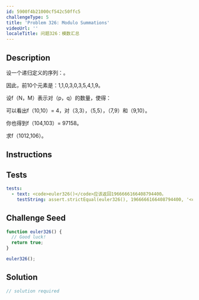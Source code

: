 ```yaml
---
id: 5900f4b21000cf542c50ffc5
challengeType: 5
title: 'Problem 326: Modulo Summations'
videoUrl: ''
localeTitle: 问题326：模数汇总
---
```


## Description
<section id="description">设一个递归定义的序列：。 <p>因此，前10个元素是：1,1,0,3,0,3,5,4,1,9。 </p><p>设f（N，M）表示对（p，q）的数量，使得： </p><p>可以看出f（10,10）= 4，对（3,3），（5,5），（7,9）和（9,10）。 </p><p>你也得到f（104,103）= 97158。 </p><p>求f（1012,106）。 </p></section>

## Instructions
<section id="instructions">
</section>

## Tests
<section id='tests'>

```yml
tests:
  - text: <code>euler326()</code>应该返回1966666166408794400。
    testString: assert.strictEqual(euler326(), 1966666166408794400, '<code>euler326()</code> should return 1966666166408794400.');

```

</section>

## Challenge Seed
<section id='challengeSeed'>

<div id='js-seed'>

```js
function euler326() {
  // Good luck!
  return true;
}

euler326();

```

</div>



</section>

## Solution
<section id='solution'>

```js
// solution required
```
</section>
